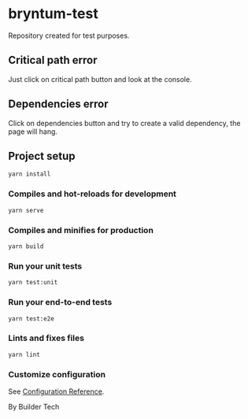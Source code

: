# bryntum-test

Repository created for test purposes.

## Critical path error

Just click on critical path button and look at the console.

## Dependencies error

Click on dependencies button and try to create a valid dependency, the page will hang.

## Project setup

```
yarn install
```

### Compiles and hot-reloads for development

```
yarn serve
```

### Compiles and minifies for production

```
yarn build
```

### Run your unit tests

```
yarn test:unit
```

### Run your end-to-end tests

```
yarn test:e2e
```

### Lints and fixes files

```
yarn lint
```

### Customize configuration

See [Configuration Reference](https://cli.vuejs.org/config/).

By Builder Tech
